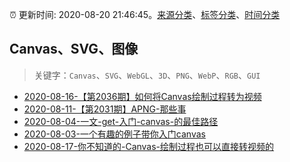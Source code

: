:alarm_clock: 更新时间: 2020-08-20 21:46:45。[来源分类](../README.md)、[标签分类](../TAGS.md)、[时间分类](../TIMELINE.md)

## Canvas、SVG、图像


> 关键字：`Canvas`、`SVG`、`WebGL`、`3D`、`PNG`、`WebP`、`RGB`、`GUI`



- [2020-08-16-【第2036期】如何将Canvas绘制过程转为视频](https://www.ershicimi.com/p/727e24fa191cab2b75d598dda8a41335) 
- [2020-08-11-【第2031期】APNG-那些事](https://www.ershicimi.com/p/0b91f049f1eac1c08cfd70c761b36127) 
- [2020-08-04-一文-get-入门-canvas-的最佳路径](https://www.ershicimi.com/p/79d73f9a992c207cc25227c10278f50b) 
- [2020-08-03-一个有趣的例子带你入门canvas](https://www.ershicimi.com/p/4f9305adc2196470487ee0d4fbb50840) 
- [2020-08-17-你不知道的-Canvas-绘制过程也可以直接转视频的](https://www.ershicimi.com/p/d65eaeea69935a0b1126ea1d528d9af8) 